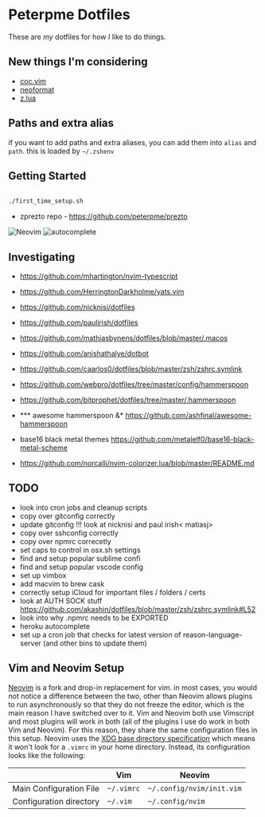 # Peterpme Dotfiles

These are _my_ dotfiles for how _I_ like to do things.

## New things I'm considering
- [coc.vim](https://github.com/neoclide/coc.nvim)
- [neoformat](https://github.com/sbdchd/neoformat)
- [z.lua](https://github.com/skywind3000/z.lua)

## Paths and extra alias

if you want to add paths and extra aliases, you can add them into `alias` and
`path`. this is loaded by `~/.zshenv`

## Getting Started

```zsh

./first_time_setup.sh

```

- zprezto repo - https://github.com/peterpme/prezto

![Neovim](./screenshots/neovim.png)
![autocomplete](./screenshots/autocomplete.png)

## Investigating
- https://github.com/mhartington/nvim-typescript
- https://github.com/HerringtonDarkholme/yats.vim


- https://github.com/nicknisi/dotfiles
- https://github.com/paulirish/dotfiles
- https://github.com/mathiasbynens/dotfiles/blob/master/.macos
- https://github.com/anishathalye/dotbot
- https://github.com/caarlos0/dotfiles/blob/master/zsh/zshrc.symlink
- https://github.com/webpro/dotfiles/tree/master/config/hammerspoon
- https://github.com/bitprophet/dotfiles/tree/master/.hammerspoon
- *** awesome hammerspoon &* https://github.com/ashfinal/awesome-hammerspoon
- base16 black metal themes https://github.com/metalelf0/base16-black-metal-scheme
- https://github.com/norcalli/nvim-colorizer.lua/blob/master/README.md


## TODO
- look into cron jobs and cleanup scripts
- copy over gitconfig correctly
- update gitconfig !!!  look at nicknisi and paul irish< matiasj>
- copy over sshconfig correctly
- copy over npmrc correcetly
- set caps to control in osx.sh settings
- find and setup popular sublime confi
- find and setup popular vscode config
- set up vimbox
- add macvim to brew cask
- correctly setup iCloud for important files / folders / certs
- look at AUTH SOCK stuff https://github.com/akashin/dotfiles/blob/master/zsh/zshrc.symlink#L52
- look into why .npmrc needs to be EXPORTED
- heroku autocomplete
- set up a cron job that checks for latest version of reason-language-server
  (and other bins to update them)


## Vim and Neovim Setup

[Neovim](https://neovim.io/) is a fork and drop-in replacement for vim. in most cases, you would not notice a difference between the two, other than Neovim allows plugins to run asynchronously so that they do not freeze the editor, which is the main reason I have switched over to it. Vim and Neovim both use Vimscript and most plugins will work in both (all of the plugins I use do work in both Vim and Neovim). For this reason, they share the same configuration files in this setup. Neovim uses the [XDG base directory specification](http://standards.freedesktop.org/basedir-spec/basedir-spec-latest.html) which means it won't look for a `.vimrc` in your home directory. Instead, its configuration looks like the following:

|                         | Vim        | Neovim                    |
|-------------------------|------------|---------------------------|
| Main Configuration File  | `~/.vimrc` | `~/.config/nvim/init.vim` |
| Configuration directory | `~/.vim`   | `~/.config/nvim`          |
